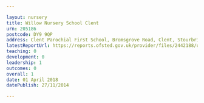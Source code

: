 ```yaml
---

layout: nursery
title: Willow Nursery School Clent
urn: 205186
postcode: DY9 9QP
address: Clent Parochial First School, Bromsgrove Road, Clent, Stourbridge, West Midlands, DY9 9QP
latestReportUrl: https://reports.ofsted.gov.uk/provider/files/2442188/urn/205186.pdf
teaching: 0
development: 0
leadership: 1
outcomes: 0
overall: 1
date: 01 April 2018 
datePublish: 27/11/2014

---
```

